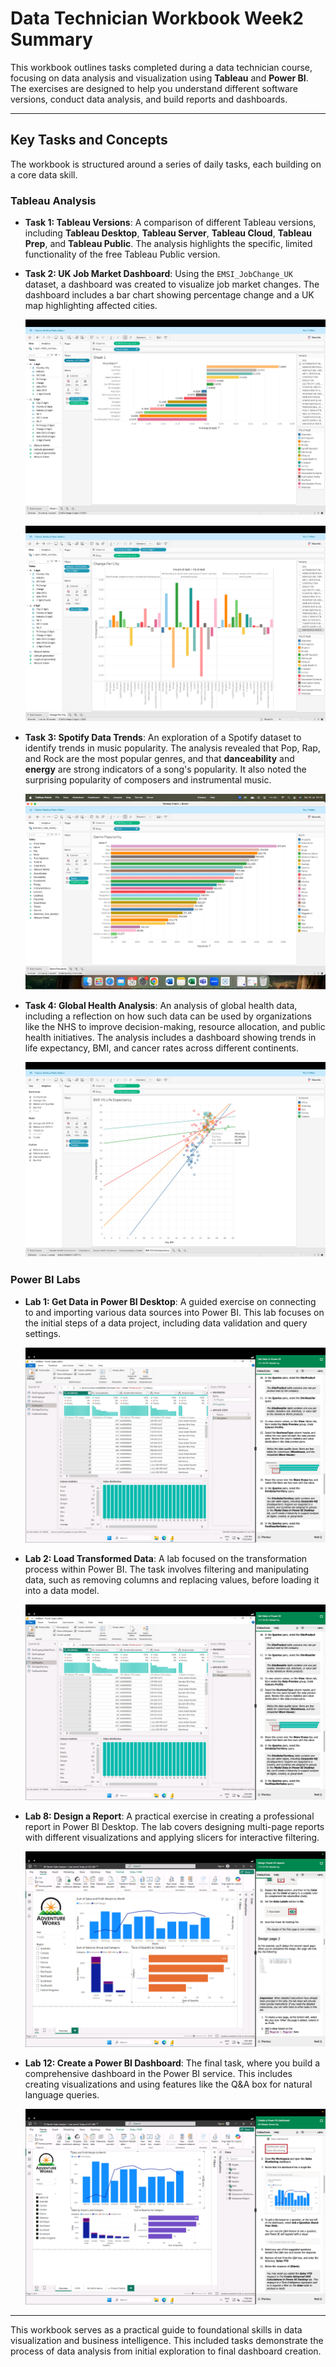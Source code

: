 # Data Technician Workbook Week2 Summary

This workbook outlines tasks completed during a data technician course, focusing on data analysis and visualization using **Tableau** and **Power BI**. The exercises are designed to help you understand different software versions, conduct data analysis, and build reports and dashboards.

---

## **Key Tasks and Concepts**

The workbook is structured around a series of daily tasks, each building on a core data skill.

### **Tableau Analysis**

* **Task 1: Tableau Versions**: A comparison of different Tableau versions, including **Tableau Desktop**, **Tableau Server**, **Tableau Cloud**, **Tableau Prep**, and **Tableau Public**. The analysis highlights the specific, limited functionality of the free Tableau Public version.
* **Task 2: UK Job Market Dashboard**: Using the `EMSI_JobChange_UK` dataset, a dashboard was created to visualize job market changes. The dashboard includes a bar chart showing percentage change and a UK map highlighting affected cities.

  ![Tableau_Chart](Images/Tableau_Chart.png)

  ![Tableau](Images/Tableau.png)

* **Task 3: Spotify Data Trends**: An exploration of a Spotify dataset to identify trends in music popularity. The analysis revealed that Pop, Rap, and Rock are the most popular genres, and that **danceability** and **energy** are strong indicators of a song's popularity. It also noted the surprising popularity of composers and instrumental music.

  ![Tableau_Analytics_Chart](Images/Tableau_Analytics_Chart.png)

* **Task 4: Global Health Analysis**: An analysis of global health data, including a reflection on how such data can be used by organizations like the NHS to improve decision-making, resource allocation, and public health initiatives. The analysis includes a dashboard showing trends in life expectancy, BMI, and cancer rates across different continents.

  ![Tableau_HealthData](Images/Tableau_HealthData.png)

### **Power BI Labs**

* **Lab 1: Get Data in Power BI Desktop**: A guided exercise on connecting to and importing various data sources into Power BI. This lab focuses on the initial steps of a data project, including data validation and query settings.

  ![PowerBI_Chart](Images/PowerBI_Chart.png)

* **Lab 2: Load Transformed Data**: A lab focused on the transformation process within Power BI. The task involves filtering and manipulating data, such as removing columns and replacing values, before loading it into a data model.

  ![PowerBI_Chart](Images/PowerBI_Chart.png)

* **Lab 8: Design a Report**: A practical exercise in creating a professional report in Power BI Desktop. The lab covers designing multi-page reports with different visualizations and applying slicers for interactive filtering.

  ![PowerBI_Practice](Images/PowerBI_Practice.png)

* **Lab 12: Create a Power BI Dashboard**: The final task, where you build a comprehensive dashboard in the Power BI service. This includes creating visualizations and using features like the Q&A box for natural language queries.

  ![PowerBI_DashBoard](Images/PowerBI_DashBoard.png)

---

This workbook serves as a practical guide to foundational skills in data visualization and business intelligence. This included tasks demonstrate the process of data analysis from initial exploration to final dashboard creation.
